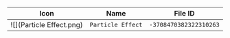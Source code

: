 | Icon | Name | File ID |
| ---  | ---  | ---     |
| ![](Particle Effect.png) | `Particle Effect` | `-3708470382322310263` |

